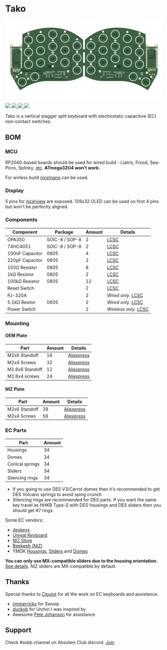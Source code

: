 # Tako

![Tako Keyboard](./docs/img/pcb.png)

<span>
  <img src="https://img.shields.io/github/last-commit/ssbb/tako?style=flat-square">
  <a href="https://github.com/ssbb/tako/releases">
    <img src="https://img.shields.io/github/v/release/ssbb/tako?include_prereleases&color=success&style=flat-square">
    <img src="https://img.shields.io/github/downloads/ssbb/tako/total?color=success&style=flat-square">
  </a>
  <img src="https://img.shields.io/static/v1?label=license&message=MIT&color=success&style=flat-square">
</span>

Tako is a vertical stagger split keyboard with electrostatic capacitive (EC) non-contact switches.

## BOM

### MCU

RP2040-based boards should be used for wired build - Liatris, Frood, Sea-Picro, Splinky, [etc](https://github.com/qmk/qmk_firmware/blob/master/docs/platformdev_rp2040.md#rp2040-community-edition-idrp2040_ce). **ATmega32U4 won't work.**

For wirless build [nice!nano](https://nicekeyboards.com/nice-nano/) can be used.

### Display

5 pins for [nice!view](https://nicekeyboards.com/nice-view/) are exposed. 128x32 OLED can be used on first 4 pins but won't be perfectly aligned.

### Components

| Component            | Package        | Amount | Details                                                                                                                                  |
|----------------------|----------------|--------|------------------------------------------------------------------------------------------------------------------------------------------|
| OPA350               | SOIC-8 / SOP-8 | 2      | [LCSC](https://www.lcsc.com/product-detail/_Texas-Instruments-_C13388.html)                                                              |
| 74HC4051             | SOIC-8 / SOP-8 | 2      | [LCSC](https://www.lcsc.com/product-detail/_Nexperia-_C9386.html)                                                                        |
| 100nF Capacitor      | 0805           | 4      | [LCSC](https://www.lcsc.com/product-detail/_FH-Guangdong-Fenghua-Advanced-Tech-_C38141.html)                                             |
| 220pF Capacitor      | 0805           | 2      | [LCSC](https://www.lcsc.com/product-detail/_Chinocera-_C465163.html)                                                                     |
| 100&#8486; Resistor  | 0805           | 8      | [LCSC](https://www.lcsc.com/product-detail/_UNI-ROYAL-Uniroyal-Elec-_C17408.html)                                                        |
| 1k&#8486; Resistor   | 0805           | 2      | [LCSC](https://www.lcsc.com/product-detail/_UNI-ROYAL-Uniroyal-Elec-_C17513.html)                                                        |
| 100k&#8486; Resistor | 0805           | 12     | [LCSC](https://www.lcsc.com/product-detail/_UNI-ROYAL-Uniroyal-Elec-_C149504.html)                                                       |
| Reset Switch         |                | 2      | [LCSC](https://www.lcsc.com/product-detail/Tactile-Switches_PANASONIC-EVQPUC02K_C79174.html)                                             |
| PJ-320A              |                | 2      | *Wired only*. [LCSC](https://www.lcsc.com/product-detail/_XKB-Connectivity-_C2884926.html)                                               |
| 5.1k&#8486; Resitor  | 0805           | 2      | *Wired only*. [LCSC](https://www.lcsc.com/product-detail/Chip-Resistor-Surface-Mount_UNI-ROYAL-Uniroyal-Elec-0805W8F5101T5E_C27834.html) |
| Power Switch         |                | 2      | *Wireless only*. [LCSC](https://www.lcsc.com/product-detail/Slide-Switches_C-K-PCM12SMTR_C221841.html)                                   |

### Mounting

#### OEM Plate

| Part            | Amount | Details                                                                               |
|-----------------|--------|---------------------------------------------------------------------------------------|
| M2x6 Standoff   | 16     | [Aliexpress](https://aliexpress.com/item/33020779625.html?sku_id=12000029334740103)   |
| M2x4 Screws     | 32     | [Aliexpress](https://aliexpress.com/item/4001248931159.html?sku_id=12000019001985950) |
| M1.6x6 Standoff | 12     | [Aliexpress](https://aliexpress.com/item/33020779625.html?sku_id=12000029334740086)   |
| M1.6x4 screws   | 24     | [Aliexpress](https://aliexpress.com/item/4001248931159.html?sku_id=12000019001985952) |

#### NIZ Plate

| Part            | Amount | Details                                                                               |
|-----------------|--------|---------------------------------------------------------------------------------------|
| M2x6 Standoff   | 28     | [Aliexpress](https://aliexpress.com/item/33020779625.html?sku_id=12000029334740103)   |
| M2x4 Screws     | 56     | [Aliexpress](https://aliexpress.com/item/4001248931159.html?sku_id=12000019001985950) |

### EC Parts

| Part            | Amount |
|-----------------|--------|
| Housings        | 34     |
| Domes           | 34     |
| Conical springs | 34     |
| Sliders         | 34     |
| Silencing rings | 34     |

- If you going to use DES V3/Carrot domes then it's recommended to get DES Volcano springs to avoid sping crunch.
- Silencing rings are recommended for DES parts. If you want the same key travel as HHKB Type-S with DES housings and DES sliders then you should get #7 rings.

Some EC vendors:

- [deskeys](https://deskeys.io/)
- [Unreal Keyboard](https://unrealkeyboards.com/)
- [NIZ Store](https://www.nizkeyboard.com/products/2019-new-niz-ec-switch)
- [Beekeeb (NIZ)](https://shop.beekeeb.com/product/niz-ec-switch/)
- YMDK [Housings](https://aliexpress.com/item/1005005724051113.html), [Sliders](https://aliexpress.com/item/1005005721976294.html) and [Domes](https://aliexpress.com/item/1005005721050116.html)

**You can only use MX-compatible sliders due to the housing orientation.** [See details](./docs/housing_orientation.md). NIZ sliders are MX-compatible by default.

## Thanks

Special thanks to [Cipulot](https://github.com/Cipulot/) for all the work on EC keyboards and assistance.

- [jimmerricks](https://github.com/jimmerricks/swoop) for Swoop
- [duckyb](https://github.com/duckyb/urchin) for Urchin I was inspired by
- Awesome [Pete Johanson](https://github.com/petejohanson) for assistance

## Support

Check #ssbb channel on Absolem Club discord. [Join](https://discord.gg/WKmtMGwQtC)
